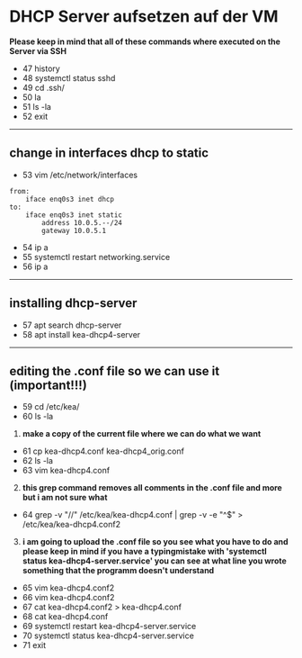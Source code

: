 # DHCP Server aufsetzen auf der VM

**Please keep in mind that all of these commands where executed on the Server via SSH**
*   47  history
*  48  systemctl status sshd
*  49  cd .ssh/
*  50  la
*  51  ls -la
*  52  exit
   
---
   
## change in interfaces dhcp to static

*  53  vim /etc/network/interfaces
```
from:
	iface enq0s3 inet dhcp
to:
	iface enq0s3 inet static
		address 10.0.5.--/24
		gateway 10.0.5.1
```
   
*  54  ip a
*  55  systemctl restart networking.service 
*  56  ip a
   
---

## installing dhcp-server

*  57  apt search dhcp-server
*  58  apt install kea-dhcp4-server
   
---
   
## editing the .conf file so we can use it (important!!!)

*  59  cd /etc/kea/
*  60  ls -la
   
1. **make a copy of the current file where we can do what we want**

*  61  cp kea-dhcp4.conf kea-dhcp4_orig.conf 
*  62  ls -la
*  63  vim kea-dhcp4.conf 
   
2.  **this grep command removes all comments in the .conf file and more but i am not sure what**
   
   * 64  grep -v "//" /etc/kea/kea-dhcp4.conf | grep -v -e "^$" > /etc/kea/kea-dhcp4.conf2
   
3.  **i am going to upload the .conf file so you see what you have to do and please keep in mind if you have a typingmistake with 'systemctl status kea-dhcp4-server.service' you can see at what line you wrote something that the programm doesn't understand**
   
*  65  vim kea-dhcp4.conf2
*  66  vim kea-dhcp4.conf2
*  67  cat kea-dhcp4.conf2 > kea-dhcp4.conf
*  68  cat kea-dhcp4.conf
*  69  systemctl restart kea-dhcp4-server.service 
*  70  systemctl status kea-dhcp4-server.service  
*  71  exit


